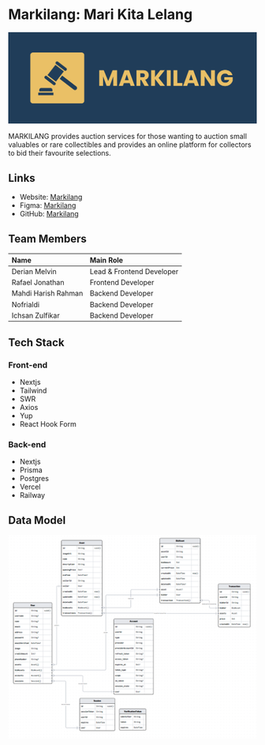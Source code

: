 # Markilang: Mari Kita Lelang

![banner](md/banner.png)

MARKILANG provides auction services for those wanting to auction small valuables or rare collectibles and provides an online platform for collectors to bid their favourite selections.

## Links

-   Website: [Markilang](https://www.markilang.online/)
-   Figma: [Markilang](https://www.figma.com/file/o53EEp55ijq0FK2oxSlSWn/RevoU-Final-Project---Group-2?type=design&node-id=0-1&mode=design&t=B9ytkCri1mgdYgJS-0)
-   GitHub: [Markilang](https://github.com/revou-fsse-1/w24-group-final-group-2)

## Team Members

| Name                | Main Role                 |
| :------------------ | :------------------------ |
| Derian Melvin       | Lead & Frontend Developer |
| Rafael Jonathan     | Frontend Developer        |
| Mahdi Harish Rahman | Backend Developer         |
| Nofrialdi           | Backend Developer         |
| Ichsan Zulfikar     | Backend Developer         |

## Tech Stack

### Front-end

-   Nextjs
-   Tailwind
-   SWR
-   Axios
-   Yup
-   React Hook Form

### Back-end

-   Nextjs
-   Prisma
-   Postgres
-   Vercel
-   Railway

## Data Model

![data-model](md/data-model.png)
